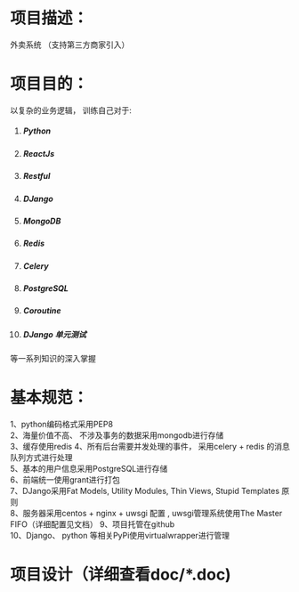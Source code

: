 项目描述：
====
外卖系统 （支持第三方商家引入）


项目目的：
====
以复杂的业务逻辑， 训练自己对于:
<ol>
<li><h5>Python<h5></li>
<li><h5>ReactJs<h5></li>
<li><h5>Restful<h5></li>
<li><h5>DJango<h5></li>
<li><h5>MongoDB<h5></li>
<li><h5>Redis<h5></li>
<li><h5>Celery<h5></li>
<li><h5>PostgreSQL<h5></li>
<li><h5>Coroutine<h5></li>
<li><h5>DJango 单元测试<h5></li>
</ol>
等一系列知识的深入掌握


基本规范：
====
1、python编码格式采用PEP8  
2、海量价值不高、 不涉及事务的数据采用mongodb进行存储  
3、缓存使用redis 
4、所有后台需要并发处理的事件， 采用celery + redis 的消息队列方式进行处理  
5、基本的用户信息采用PostgreSQL进行存储  
6、前端统一使用grant进行打包  
7、DJango采用Fat Models, Utility Modules, Thin Views, Stupid Templates 原则  
8、服务器采用centos + nginx + uwsgi 配置 , uwsgi管理系统使用The Master FIFO（详细配置见文档） 
9、项目托管在github  
10、Django、 python 等相关PyPi使用virtualwrapper进行管理  

项目设计（详细查看doc/*.doc)
====
